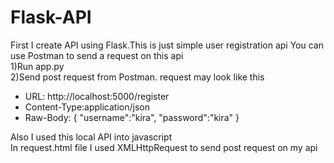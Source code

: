 # Flask-API
First I create API using Flask.This is just simple user registration api
You can use Postman to send a request on this api
<br/>
1)Run app.py<br/>
2)Send post request from Postman.
    request may look like this<br/>
    <ul>
    <li>URL: http://localhost:5000/register</li>
    <li>Content-Type:application/json</li>
    <li>Raw-Body: 
        {
            "username":"kira",
            "password":"kira"
        }</li></ul>

Also I used this local API into javascript</br>
In request.html file I used XMLHttpRequest to send post request on my api
